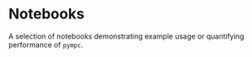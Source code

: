 # Notebooks

A selection of notebooks demonstrating example usage or quantifying performance of `pympc`.
